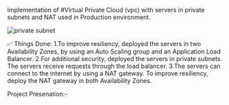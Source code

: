 Implementation of #Virtual Private Cloud (vpc) with servers in private subnets and NAT used in Production environment.


![private subnet](https://github.com/pavan-pedditi/AWS-vpc_project/assets/162891338/7dc66c13-1a17-4e7f-8cd3-5177df7d516e)

✅ Things Done:
1.To improve resiliency, deployed the servers in two Availability Zones, by using an Auto Scaling group and an Application Load Balancer.
2.For additional security, deployed the servers in private subnets. The servers receive requests through the load balancer.
3.The servers can connect to the internet by using a NAT gateway. To improve resiliency, deploy the NAT gateway in both Availability Zones.


Project Presenation:-


